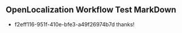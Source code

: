 ## OpenLocalization Workflow Test MarkDown
* f2eff116-951f-410e-bfe3-a49f26974b7d thanks!

<!--HONumber=Aug16_HO4-->


